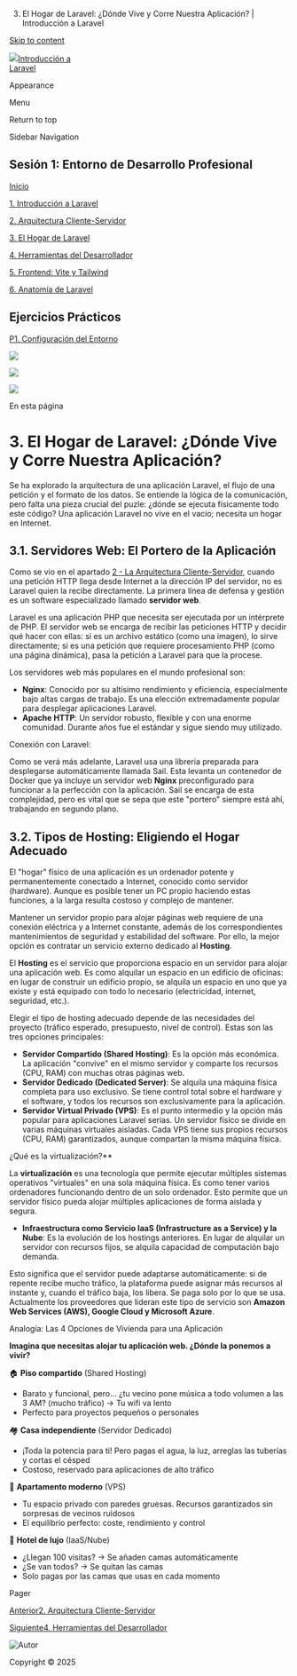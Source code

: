 3. El Hogar de Laravel: ¿Dónde Vive y Corre Nuestra Aplicación? | Introducción a Laravel



[Skip to content](#VPContent)

[![](/25-26-introduccion-laravel/img/logo.png)Introducción a  
Laravel](/25-26-introduccion-laravel/)

Appearance

Menu

Return to top

 Sidebar Navigation 

## Sesión 1: Entorno de Desarrollo Profesional

[Inicio](/25-26-introduccion-laravel/contenidos/s1-pPDdb0SuEmZ7hQq/)

[1. Introducción a Laravel](/25-26-introduccion-laravel/contenidos/s1-pPDdb0SuEmZ7hQq/01-introducci%C3%B3n-a-laravel.html)

[2. Arquitectura Cliente-Servidor](/25-26-introduccion-laravel/contenidos/s1-pPDdb0SuEmZ7hQq/02-cliente-servidor.html)

[3. El Hogar de Laravel](/25-26-introduccion-laravel/contenidos/s1-pPDdb0SuEmZ7hQq/03-hogar-de-laravel.html)

[4. Herramientas del Desarrollador](/25-26-introduccion-laravel/contenidos/s1-pPDdb0SuEmZ7hQq/04-ecosistema-herramientas-desarrollador.html)

[5. Frontend: Vite y Tailwind](/25-26-introduccion-laravel/contenidos/s1-pPDdb0SuEmZ7hQq/05-introduccion-al-frontend-con-vite-y-tailwind.html)

[6. Anatomía de Laravel](/25-26-introduccion-laravel/contenidos/s1-pPDdb0SuEmZ7hQq/06-anatomia-laravel.html)

## Ejercicios Prácticos

[P1. Configuración del Entorno](/25-26-introduccion-laravel/contenidos/s1-pPDdb0SuEmZ7hQq/p1-configuracion.html)

![](/25-26-introduccion-laravel/img/logo-autor.png)

![](/25-26-introduccion-laravel/img/logo-gva.png)

![](/25-26-introduccion-laravel/img/logo-centro.png)

En esta página

# **3. El Hogar de Laravel: ¿Dónde Vive y Corre Nuestra Aplicación?** [​](#_3-el-hogar-de-laravel-¿donde-vive-y-corre-nuestra-aplicacion)

Se ha explorado la arquitectura de una aplicación Laravel, el flujo de una petición y el formato de los datos. Se entiende la lógica de la comunicación, pero falta una pieza crucial del puzle: ¿dónde se ejecuta físicamente todo este código? Una aplicación Laravel no vive en el vacío; necesita un hogar en Internet.

## **3.1. Servidores Web: El Portero de la Aplicación** [​](#_3-1-servidores-web-el-portero-de-la-aplicacion)

Como se vio en el apartado [2 - La Arquitectura Cliente-Servidor](./02-cliente-servidor.html), cuando una petición HTTP llega desde Internet a la dirección IP del servidor, no es Laravel quien la recibe directamente. La primera línea de defensa y gestión es un software especializado llamado **servidor web**.

Laravel es una aplicación PHP que necesita ser ejecutada por un intérprete de PHP. El servidor web se encarga de recibir las peticiones HTTP y decidir qué hacer con ellas: si es un archivo estático (como una imagen), lo sirve directamente; si es una petición que requiere procesamiento PHP (como una página dinámica), pasa la petición a Laravel para que la procese.

Los servidores web más populares en el mundo profesional son:

* **Nginx**: Conocido por su altísimo rendimiento y eficiencia, especialmente bajo altas cargas de trabajo. Es una elección extremadamente popular para desplegar aplicaciones Laravel.
* **Apache HTTP**: Un servidor robusto, flexible y con una enorme comunidad. Durante años fue el estándar y sigue siendo muy utilizado.

Conexión con Laravel:

Como se verá más adelante, Laravel usa una libreria preparada para desplegarse automáticamente llamada Sail. Esta levanta un contenedor de Docker que ya incluye un servidor web **Nginx** preconfigurado para funcionar a la perfección con la aplicación. Sail se encarga de esta complejidad, pero es vital que se sepa que este "portero" siempre está ahí, trabajando en segundo plano.

## **3.2. Tipos de Hosting: Eligiendo el Hogar Adecuado** [​](#_3-2-tipos-de-hosting-eligiendo-el-hogar-adecuado)

El "hogar" físico de una aplicación es un ordenador potente y permanentemente conectado a Internet, conocido como servidor (hardware). Aunque es posible tener un PC propio haciendo estas funciones, a la larga resulta costoso y complejo de mantener.

Mantener un servidor propio para alojar páginas web requiere de una conexión eléctrica y a Internet constante, además de los correspondientes mantenimientos de seguridad y estabilidad del software. Por ello, la mejor opción es contratar un servicio externo dedicado al **Hosting**.

El **Hosting** es el servicio que proporciona espacio en un servidor para alojar una aplicación web. Es como alquilar un espacio en un edificio de oficinas: en lugar de construir un edificio propio, se alquila un espacio en uno que ya existe y está equipado con todo lo necesario (electricidad, internet, seguridad, etc.).

Elegir el tipo de hosting adecuado depende de las necesidades del proyecto (tráfico esperado, presupuesto, nivel de control). Estas son las tres opciones principales:

* **Servidor Compartido (Shared Hosting)**: Es la opción más económica. La aplicación "convive" en el mismo servidor y comparte los recursos (CPU, RAM) con muchas otras páginas web.
* **Servidor Dedicado (Dedicated Server)**: Se alquila una máquina física completa para uso exclusivo. Se tiene control total sobre el hardware y el software, y todos los recursos son exclusivamente para la aplicación.
* **Servidor Virtual Privado (VPS)**: Es el punto intermedio y la opción más popular para aplicaciones Laravel serias. Un servidor físico se divide en varias máquinas virtuales aisladas. Cada VPS tiene sus propios recursos (CPU, RAM) garantizados, aunque compartan la misma máquina física.

¿Qué es la virtualización?\*\*

La **virtualización** es una tecnología que permite ejecutar múltiples sistemas operativos "virtuales" en una sola máquina física. Es como tener varios ordenadores funcionando dentro de un solo ordenador. Esto permite que un servidor físico pueda alojar múltiples aplicaciones de forma aislada y segura.

* **Infraestructura como Servicio IaaS (Infrastructure as a Service) y la Nube**: Es la evolución de los hostings anteriores. En lugar de alquilar un servidor con recursos fijos, se alquila capacidad de computación bajo demanda.

Esto significa que el servidor puede adaptarse automáticamente: si de repente recibe mucho tráfico, la plataforma puede asignar más recursos al instante y, cuando el tráfico baja, los libera. Se paga solo por lo que se usa. Actualmente los proveedores que lideran este tipo de servicio son **Amazon Web Services (AWS), Google Cloud y Microsoft Azure**.

Analogía: Las 4 Opciones de Vivienda para una Aplicación

**Imagina que necesitas alojar tu aplicación web. ¿Dónde la ponemos a vivir?**

🏠 **Piso compartido** (Shared Hosting)

* Barato y funcional, pero... ¿tu vecino pone música a todo volumen a las 3 AM? (mucho tráfico) → Tu wifi va lento
* Perfecto para proyectos pequeños o personales

🏘️ **Casa independiente** (Servidor Dedicado)

* ¡Toda la potencia para ti! Pero pagas el agua, la luz, arreglas las tuberías y cortas el césped
* Costoso, reservado para aplicaciones de alto tráfico

🏢 **Apartamento moderno** (VPS)

* Tu espacio privado con paredes gruesas. Recursos garantizados sin sorpresas de vecinos ruidosos
* El equilibrio perfecto: coste, rendimiento y control

🏨 **Hotel de lujo** (IaaS/Nube)

* ¿Llegan 100 visitas? → Se añaden camas automáticamente
* ¿Se van todos? → Se quitan las camas
* Solo pagas por las camas que usas en cada momento

Pager

[Anterior2. Arquitectura Cliente-Servidor](/25-26-introduccion-laravel/contenidos/s1-pPDdb0SuEmZ7hQq/02-cliente-servidor.html)

[Siguiente4. Herramientas del Desarrollador](/25-26-introduccion-laravel/contenidos/s1-pPDdb0SuEmZ7hQq/04-ecosistema-herramientas-desarrollador.html)

![Autor](/25-26-introduccion-laravel/img/logo-autor.png)

Copyright © 2025